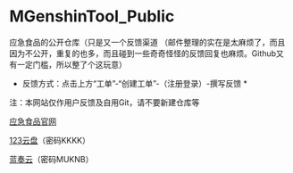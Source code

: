 # MGenshinTool_Public

应急食品的公开仓库（只是又一个反馈渠道
（邮件整理的实在是太麻烦了，而且因为不公开，重复的也多，而且碰到一些奇奇怪怪的反馈回复也麻烦。Github又有一定门槛，所以整了个这玩意）

* 反馈方式：点击上方“工单”-“创建工单”-（注册登录）-撰写反馈 *

注：本网站仅作用户反馈及自用Git，请不要新建仓库等

[应急食品官网](https://gtool.mukapp.top/)

[123云盘](https://www.123pan.com/s/jIyrVv-I83pH)（密码KKKK）

[蓝奏云](https://wws.lanzouj.com/b010bstsd)（密码MUKNB）
